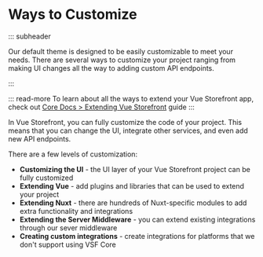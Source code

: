 # Ways to Customize

::: subheader

Our default theme is designed to be easily customizable to meet your needs. There are several ways to customize your project ranging from making UI changes all the way to adding custom API endpoints.

:::

::: read-more
To learn about all the ways to extend your Vue Storefront app, check out [Core Docs > Extending Vue Storefront](https://docs.vuestorefront.io/v2/integrate/extending-vue-storefront.html) guide
:::

In Vue Storefront, you can fully customize the code of your project. This means that you can change the UI, integrate other services, and even add new API endpoints. 

There are a few levels of customization:

- **Customizing the UI** - the UI layer of your Vue Storefront project can be fully customized
- **Extending Vue** - add plugins and libraries that can be used to extend your project
- **Extending Nuxt** - there are hundreds of Nuxt-specific modules to add extra functionality and integrations 
- **Extending the Server Middleware** - you can extend existing integrations through our sever middleware
- **Creating custom integrations** - create integrations for platforms that we don't support using VSF Core


